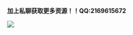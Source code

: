 <p><strong>加上私聊获取更多资源！！QQ:2169615672</strong></p>
<img src= "https://www.kanjiantu.com/image/0uauRT" />
